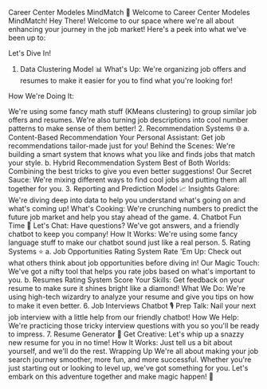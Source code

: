Career Center Modeles MindMatch 🌟
Welcome to Career Center Modeles MindMatch!
Hey There! Welcome to our space where we're all about enhancing your journey in the job market! Here's a peek into what we've been up to:

Let's Dive In!
1. Data Clustering Model 📊
What's Up: We're organizing job offers and resumes to make it easier for you to find what you're looking for!

How We're Doing It:

We're using some fancy math stuff (KMeans clustering) to group similar job offers and resumes.
We're also turning job descriptions into cool number patterns to make sense of them better!
2. Recommendation Systems 🌐
a. Content-Based Recommendation
Your Personal Assistant: Get job recommendations tailor-made just for you!
Behind the Scenes:
We're building a smart system that knows what you like and finds jobs that match your style.
b. Hybrid Recommendation System
Best of Both Worlds: Combining the best tricks to give you even better suggestions!
Our Secret Sauce:
We're mixing different ways to find cool jobs and putting them all together for you.
3. Reporting and Prediction Model 📈
Insights Galore: We're diving deep into data to help you understand what's going on and what's coming up!
What's Cooking:
We're crunching numbers to predict the future job market and help you stay ahead of the game.
4. Chatbot Fun Time 🤖
Let's Chat: Have questions? We've got answers, and a friendly chatbot to keep you company!
How It Works:
We're using some fancy language stuff to make our chatbot sound just like a real person.
5. Rating Systems ⭐
a. Job Opportunities Rating System
Rate 'Em Up: Check out what others think about job opportunities before diving in!
Our Magic Touch:
We've got a nifty tool that helps you rate jobs based on what's important to you.
b. Resumes Rating System
Score Your Skills: Get feedback on your resume to make sure it shines bright like a diamond!
What We Do:
We're using high-tech wizardry to analyze your resume and give you tips on how to make it even better.
6. Job Interviews Chatbot 🎙️
Prep Talk: Nail your next job interview with a little help from our friendly chatbot!
How We Help:
We're practicing those tricky interview questions with you so you'll be ready to impress.
7. Resume Generator 📄
Get Creative: Let's whip up a snazzy new resume for you in no time!
How It Works:
Just tell us a bit about yourself, and we'll do the rest.
Wrapping Up
We're all about making your job search journey smoother, more fun, and more successful. Whether you're just starting out or looking to level up, we've got something for you. Let's embark on this adventure together and make magic happen! 🚀
